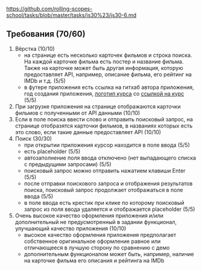 https://github.com/rolling-scopes-school/tasks/blob/master/tasks/js30%23/js30-6.md

## Требования (70/60)
1. Вёрстка (10/10)
   - на странице есть несколько карточек фильмов и строка поиска. На каждой карточке фильма есть постер и название фильма. Также на карточке может быть другая информация, которую предоставляет API, например, описание фильма, его рейтинг на IMDb и т.д. (5/5)
   - в футере приложения есть ссылка на гитхаб автора приложения, год создания приложения, [логотип курса](https://rs.school/images/rs_school_js.svg) со [ссылкой на курс](https://rs.school/js-stage0/) (5/5)
2. При загрузке приложения на странице отображаются карточки фильмов с полученными от API данными (10/10)
3. Если в поле поиска ввести слово и отправить поисковый запрос, на странице отобразятся карточки фильмов, в названиях которых есть это слово, если такие данные предоставляет API (10/10)
4. Поиск (30/30)
   - при открытии приложения курсор находится в поле ввода (5/5)
   - есть placeholder (5/5)
   - автозаполнение поля ввода отключено (нет выпадающего списка с предыдущими запросами) (5/5)
   - поисковый запрос можно отправить нажатием клавиши Enter (5/5)   
   - после отправки поискового запроса и отображения результатов поиска, поисковый запрос продолжает отображаться в поле ввода (5/5)
   - в поле ввода есть крестик при клике по которому поисковый запрос из поля ввода удаляется и отображается placeholder (5/5)
5. Очень высокое качество оформления приложения и/или дополнительный не предусмотренный в задании функционал, улучшающий качество приложения (10/10)
   - высокое качество оформления приложения предполагает собственное оригинальное оформление равное или отличающееся в лучшую сторону по сравнению с демо
   - дополнительным функционалом может быть, например, наличие на карточке фильма его описания и рейтинга на IMDb
